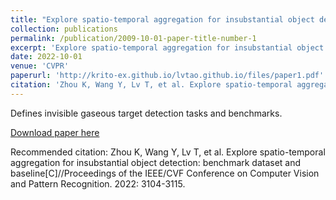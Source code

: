 ```yaml
---
title: "Explore spatio-temporal aggregation for insubstantial object detection: benchmark dataset and baselin"
collection: publications
permalink: /publication/2009-10-01-paper-title-number-1
excerpt: 'Explore spatio-temporal aggregation for insubstantial object detection: benchmark dataset and baselin'
date: 2022-10-01
venue: 'CVPR'
paperurl: 'http://krito-ex.github.io/lvtao.github.io/files/paper1.pdf'
citation: 'Zhou K, Wang Y, Lv T, et al. Explore spatio-temporal aggregation for insubstantial object detection: benchmark dataset and baseline[C]//Proceedings of the IEEE/CVF Conference on Computer Vision and Pattern Recognition. 2022: 3104-3115.'
---
```

Defines invisible gaseous target detection tasks and benchmarks.

[Download paper here](http://krito-ex.github.io/lvtao.github.io/files/paper1.pdf)

Recommended citation: Zhou K, Wang Y, Lv T, et al. Explore spatio-temporal aggregation for insubstantial object detection: benchmark dataset and baseline[C]//Proceedings of the IEEE/CVF Conference on Computer Vision and Pattern Recognition. 2022: 3104-3115.
